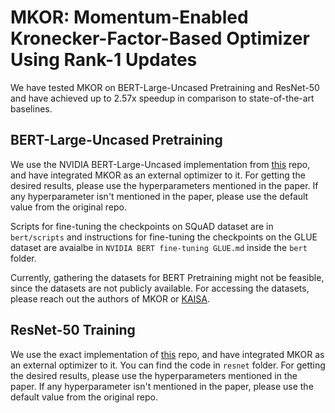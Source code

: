 # MKOR: Momentum-Enabled Kronecker-Factor-Based Optimizer Using Rank-1 Updates

We have tested MKOR on BERT-Large-Uncased Pretraining and ResNet-50 and have achieved up to 2.57x speedup in comparison to state-of-the-art baselines.

## BERT-Large-Uncased Pretraining
We use the NVIDIA BERT-Large-Uncased implementation from [this](https://github.com/gpauloski/BERT-PyTorch/tree/master) repo, and have integrated MKOR as an external optimizer to it. For getting the desired results, please use the hyperparameters mentioned in the paper. If any hyperparameter isn't mentioned in the paper, please use the default value from the original repo.


Scripts for fine-tuning the checkpoints on SQuAD dataset are in `bert/scripts` and instructions for fine-tuning the checkpoints on the GLUE dataset are avaialbe in `NVIDIA BERT fine-tuning GLUE.md` inside the `bert` folder.

Currently, gathering the datasets for BERT Pretraining might not be feasible, since the datasets are not publicly available. For accessing the datasets, please reach out the authors of MKOR or [KAISA](https://arxiv.org/pdf/2107.01739.pdf).

## ResNet-50 Training

We use the exact implementation of [this](https://github.com/gpauloski/kfac-pytorch/tree/v0.3.1) repo, and have integrated MKOR as an external optimizer to it.
You can find the code in `resnet` folder. For getting the desired results, please use the hyperparameters mentioned in the paper. If any hyperparameter isn't mentioned in the paper, please use the default value from the original repo.

